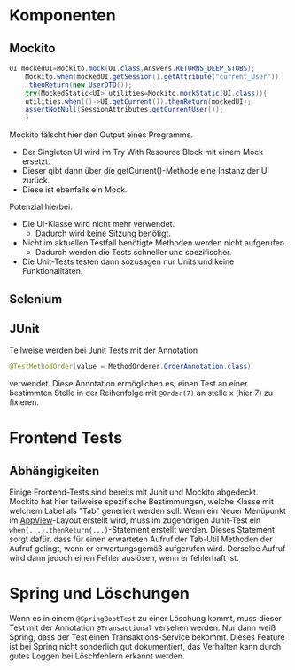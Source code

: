 # Komponenten

## Mockito

```Java
UI mockedUI=Mockito.mock(UI.class,Answers.RETURNS_DEEP_STUBS);
    Mockito.when(mockedUI.getSession().getAttribute("current_User"))
    .thenReturn(new UserDTO());
    try(MockedStatic<UI> utilities=Mockito.mockStatic(UI.class)){
    utilities.when(()->UI.getCurrent()).thenReturn(mockedUI);
    assertNotNull(SessionAttributes.getCurrentUser());
    }
```

Mockito fälscht hier den Output eines Programms.

- Der Singleton UI wird im Try With Resource Block mit einem Mock ersetzt.
- Dieser gibt dann über die getCurrent()-Methode eine Instanz der UI zurück.
- Diese ist ebenfalls ein Mock.

Potenzial hierbei:

- Die UI-Klasse wird nicht mehr verwendet.
    - Dadurch wird keine Sitzung benötigt.
- Nicht im aktuellen Testfall benötigte Methoden werden nicht aufgerufen.
    - Dadurch werden die Tests schneller und spezifischer.
- Die Unit-Tests testen dann sozusagen nur Units und keine Funktionalitäten.

## Selenium

## JUnit

Teilweise werden bei Junit Tests mit der Annotation

```Java
@TestMethodOrder(value = MethodOrderer.OrderAnnotation.class)
```

verwendet. Diese Annotation ermöglichen es, einen Test an einer bestimmten
Stelle in der Reihenfolge mit ``@Order(7)`` an stelle x (hier 7) zu fixieren.

# Frontend Tests

## Abhängigkeiten

Einige Frontend-Tests sind bereits mit Junit und Mockito abgedeckt.
Mockito hat hier teilweise spezifische Bestimmungen, welche Klasse mit welchem Label als "Tab" generiert werden soll.
Wenn ein Neuer Menüpunkt im [AppView](../../src/main/java/org/hbrs/academicflow/view/common/layouts/AppView.java)-Layout
erstellt wird, muss im zugehörigen Junit-Test ein ``when(...).thenReturn(...)``-Statement erstellt werden.
Dieses Statement sorgt dafür, dass für einen erwarteten Aufruf der Tab-Util Methoden der Aufruf gelingt, wenn er erwartungsgemäß aufgerufen wird.
Derselbe Aufruf wird dann jedoch einen Fehler auslösen, wenn er fehlerhaft ist.

# Spring und Löschungen

Wenn es in einem ``@SpringBootTest`` zu einer Löschung kommt, muss
dieser Test mit der Annotation ``@Transactional`` versehen werden.
Nur dann weiß Spring, dass der Test einen Transaktions-Service bekommt.
Dieses Feature ist bei Spring nicht sonderlich gut dokumentiert,
das Verhalten kann durch gutes Loggen bei Löschfehlern erkannt werden.